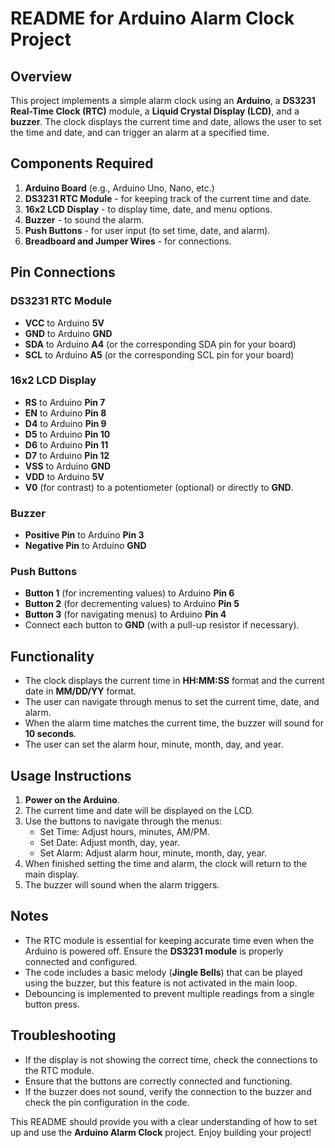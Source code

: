 # README for Arduino Alarm Clock Project

## Overview
This project implements a simple alarm clock using an **Arduino**, a **DS3231 Real-Time Clock (RTC)** module, a **Liquid Crystal Display (LCD)**, and a **buzzer**. The clock displays the current time and date, allows the user to set the time and date, and can trigger an alarm at a specified time.

## Components Required
1. **Arduino Board** (e.g., Arduino Uno, Nano, etc.)
2. **DS3231 RTC Module** - for keeping track of the current time and date.
3. **16x2 LCD Display** - to display time, date, and menu options.
4. **Buzzer** - to sound the alarm.
5. **Push Buttons** - for user input (to set time, date, and alarm).
6. **Breadboard and Jumper Wires** - for connections.

## Pin Connections
### DS3231 RTC Module
- **VCC** to Arduino **5V**
- **GND** to Arduino **GND**
- **SDA** to Arduino **A4** (or the corresponding SDA pin for your board)
- **SCL** to Arduino **A5** (or the corresponding SCL pin for your board)

### 16x2 LCD Display
- **RS** to Arduino **Pin 7**
- **EN** to Arduino **Pin 8**
- **D4** to Arduino **Pin 9**
- **D5** to Arduino **Pin 10**
- **D6** to Arduino **Pin 11**
- **D7** to Arduino **Pin 12**
- **VSS** to Arduino **GND**
- **VDD** to Arduino **5V**
- **V0** (for contrast) to a potentiometer (optional) or directly to **GND**.

### Buzzer
- **Positive Pin** to Arduino **Pin 3**
- **Negative Pin** to Arduino **GND**

### Push Buttons
- **Button 1** (for incrementing values) to Arduino **Pin 6**
- **Button 2** (for decrementing values) to Arduino **Pin 5**
- **Button 3** (for navigating menus) to Arduino **Pin 4**
- Connect each button to **GND** (with a pull-up resistor if necessary).

## Functionality
- The clock displays the current time in **HH:MM:SS** format and the current date in **MM/DD/YY** format.
- The user can navigate through menus to set the current time, date, and alarm.
- When the alarm time matches the current time, the buzzer will sound for **10 seconds**.
- The user can set the alarm hour, minute, month, day, and year.

## Usage Instructions
1. **Power on the Arduino**.
2. The current time and date will be displayed on the LCD.
3. Use the buttons to navigate through the menus:
   - Set Time: Adjust hours, minutes, AM/PM.
   - Set Date: Adjust month, day, year.
   - Set Alarm: Adjust alarm hour, minute, month, day, year.
4. When finished setting the time and alarm, the clock will return to the main display.
5. The buzzer will sound when the alarm triggers.

## Notes
- The RTC module is essential for keeping accurate time even when the Arduino is powered off. Ensure the **DS3231 module** is properly connected and configured.
- The code includes a basic melody (**Jingle Bells**) that can be played using the buzzer, but this feature is not activated in the main loop.
- Debouncing is implemented to prevent multiple readings from a single button press.

## Troubleshooting
- If the display is not showing the correct time, check the connections to the RTC module.
- Ensure that the buttons are correctly connected and functioning.
- If the buzzer does not sound, verify the connection to the buzzer and check the pin configuration in the code.

This README should provide you with a clear understanding of how to set up and use the **Arduino Alarm Clock** project. Enjoy building your project!
